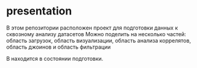 # presentation
В этом репозитории расположен проект для подготовки данных к сквозному анализу датасетов
Можно поделить на несколько частей: область загрузок, область визуализации, область анализа коррелятов, область джоинов и область фильтрации

В находится в состоянии подготовки.